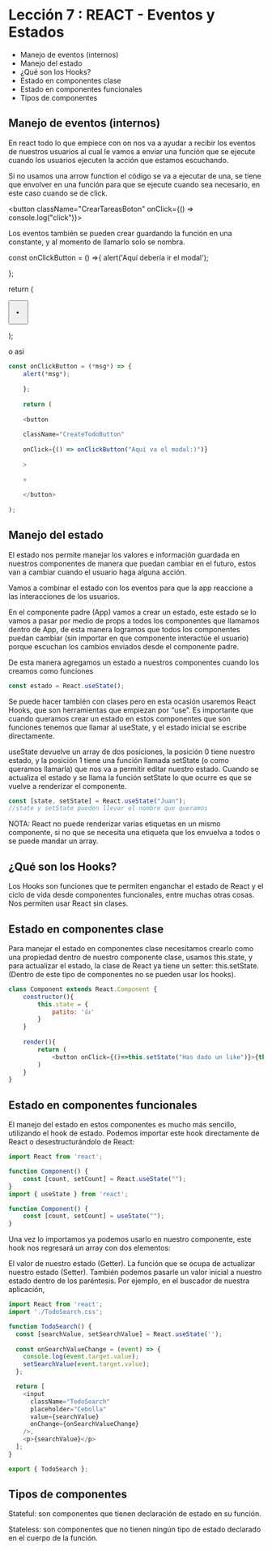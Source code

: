
# Lección 7 : REACT - Eventos y Estados

* Manejo de eventos (internos)
* Manejo del estado
* ¿Qué son los Hooks?
* Estado en componentes clase
* Estado en componentes funcionales
* Tipos de componentes

## Manejo de eventos (internos)

En react todo lo que empiece con on nos va a ayudar a recibir los eventos de nuestros usuarios al cual le vamos a enviar una función que se ejecute cuando los usuarios ejecuten la acción que estamos escuchando. 

Si no usamos una arrow function el código se va a ejecutar de una, se tiene que envolver en una función para que se ejecute cuando sea necesario, en este caso cuando se de click.

<button className="CrearTareasBoton" onClick={() => console.log("click")}>

Los eventos también se pueden crear guardando la función en una constante, y al momento de llamarlo solo se nombra.

const onClickButton = () =>{
alert('Aquí debería ir el modal');

};

return (

<button className="CreateTodoButton" onClick={onClickButton}>

+

</button>

);

o asi

```javascript
const onClickButton = (*msg*) => {
	alert(*msg*);
	
	};
	
	return (
	
	<button
	
	className="CreateTodoButton"
	
	onClick={() => onClickButton("Aquí va el modal:)")}
	
	>
	
	+
	
	</button>
	
);
```

## Manejo del estado

El estado nos permite manejar los valores e información guardada en nuestros componentes de manera que puedan cambiar en el futuro, estos van a cambiar cuando el usuario haga alguna acción.

Vamos a combinar el estado con los eventos para que la app reaccione a las interacciones de los usuarios.

En el componente padre (App) vamos a crear un estado, este estado se lo vamos a pasar por medio de props a todos los componentes que llamamos dentro de App, de esta manera logramos que todos los componentes puedan cambiar (sin importar en que componente interactúe el usuario) porque escuchan los cambios enviados desde el componente padre.

De esta manera agregamos un estado a nuestros componentes cuando los creamos como funciones

```javascript
const estado = React.useState();
```

Se puede hacer también con clases pero en esta ocasión usaremos React Hooks, que son herramientas que empiezan por “use”. Es importante que cuando queramos crear un estado en estos componentes que son funciones tenemos que llamar al useState, y el estado inicial se escribe directamente.

useState devuelve un array de dos posiciones, la posición 0 tiene nuestro estado, y la posición 1 tiene una función llamada setState (o como queramos llamarla) que nos va a permitir editar nuestro estado. Cuando se actualiza el estado y se llama la función setState lo que ocurre es que se vuelve a renderizar el componente.

```javascript
const [state, setState] = React.useState("Juan"); 
//state y setState pueden llevar el nombre que queramos
```

NOTA: React no puede renderizar varias etiquetas en un mismo componente, si no que se necesita una etiqueta que los envuelva a todos o se puede mandar un array.

## ¿Qué son los Hooks?
Los Hooks son funciones que te permiten enganchar el estado de React y el ciclo de vida desde componentes funcionales, entre muchas otras cosas. Nos permiten usar React sin clases.

## Estado en componentes clase

Para manejar el estado en componentes clase necesitamos crearlo como una propiedad dentro de nuestro componente clase, usamos this.state, y para actualizar el estado, la clase de React ya tiene un setter: this.setState. (Dentro de este tipo de componentes no se pueden usar los hooks).
```javascript
class Component extends React.Component {
    constructor(){
        this.state = {
            patito: '👍'
        }
    }
    
    render(){
        return (
            <button onClick={()=>this.setState("Has dado un like")}>{this.state.patito}</button>
        )
    }
}
```

## Estado en componentes funcionales

El manejo del estado en estos componentes es mucho más sencillo, utilizando el hook de estado.
Podemos importar este hook directamente de React o desestructurándolo de React:

```javascript
import React from 'react';

function Component() {
    const [count, setCount] = React.useState("");
}
import { useState } from 'react';

function Component() {
    const [count, setCount] = useState("");
}
```
Una vez lo importamos ya podemos usarlo en nuestro componente, este hook nos regresará un array con dos elementos:

El valor de nuestro estado (Getter).
La función que se ocupa de actualizar nuestro estado (Setter).
También podemos pasarle un valor inicial a nuestro estado dentro de los paréntesis.
Por ejemplo, en el buscador de nuestra aplicación,
```javascript
import React from 'react';
import './TodoSearch.css';

function TodoSearch() {
  const [searchValue, setSearchValue] = React.useState('');
  
  const onSearchValueChange = (event) => {
    console.log(event.target.value);
    setSearchValue(event.target.value);
  };

  return [
    <input
      className="TodoSearch"
      placeholder="Cebolla"
      value={searchValue}
      onChange={onSearchValueChange}
    />,
    <p>{searchValue}</p>
  ];
}

export { TodoSearch };
```

## Tipos de componentes

Stateful: son componentes que tienen declaración de estado en su función.

Stateless: son componentes que no tienen ningún tipo de estado declarado en el cuerpo de la función.